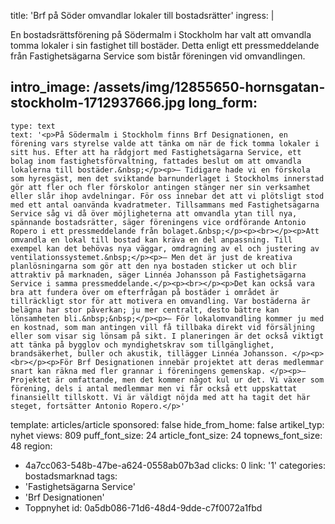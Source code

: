 title: 'Brf på Söder omvandlar lokaler till bostadsrätter'
ingress: |
  <p>En bostadsrättsförening på Södermalm i Stockholm har valt att omvandla tomma lokaler i sin fastighet till bostäder. Detta enligt ett pressmeddelande från Fastighetsägarna Service som bistår föreningen vid omvandlingen.
  </p>
  
intro_image: /assets/img/12855650-hornsgatan-stockholm-1712937666.jpg
long_form:
  -
    type: text
    text: '<p>På Södermalm i Stockholm finns Brf Designationen, en förening vars styrelse valde att tänka om när de fick tomma lokaler i sitt hus. Efter att ha rådgjort med Fastighetsägarna Service, ett bolag inom fastighetsförvaltning, fattades beslut om att omvandla lokalerna till bostäder.&nbsp;</p><p>– Tidigare hade vi en förskola som hyresgäst, men det sviktande barnunderlaget i Stockholms innerstad gör att fler och fler förskolor antingen stänger ner sin verksamhet eller slår ihop avdelningar. För oss innebar det att vi plötsligt stod med ett antal oanvända kvadratmeter. Tillsammans med Fastighetsägarna Service såg vi då över möjligheterna att omvandla ytan till nya, spännande bostadsrätter, säger föreningens vice ordförande Antonio Ropero i ett pressmeddelande från bolaget.&nbsp;</p><p><br></p><p>Att omvandla en lokal till bostad kan kräva en del anpassning. Till exempel kan det behövas nya väggar, omdragning av el och justering av ventilationssystemet.&nbsp;</p><p>– Men det är just de kreativa planlösningarna som gör att den nya bostaden sticker ut och blir attraktiv på marknaden, säger Linnéa Johansson på Fastighetsägarna Service i samma pressmeddelande.</p><p><br></p><p>Det kan också vara bra att fundera över om efterfrågan på bostäder i området är tillräckligt stor för att motivera en omvandling. Var bostäderna är belägna har stor påverkan; ju mer centralt, desto bättre kan lönsamheten bli.&nbsp;&nbsp;</p><p>– För lokalomvandling kommer ju med en kostnad, som man antingen vill få tillbaka direkt vid försäljning eller som visar sig lönsam på sikt. I planeringen är det också viktigt att tänka på bygglov och myndighetskrav som tillgänglighet, brandsäkerhet, buller och akustik, tillägger Linnéa Johansson. </p><p><br></p><p>För Brf Designationen innebär projektet att deras medlemmar snart kan räkna med fler grannar i föreningens gemenskap. </p><p>– Projektet är omfattande, men det kommer något kul ur det. Vi växer som förening, dels i antal medlemmar men vi får också ett uppskattat finansiellt tillskott. Vi är väldigt nöjda med att ha tagit det här steget, fortsätter Antonio Ropero.</p>'
template: articles/article
sponsored: false
hide_from_home: false
artikel_typ: nyhet
views: 809
puff_font_size: 24
article_font_size: 24
topnews_font_size: 48
region:
  - 4a7cc063-548b-47be-a624-0558ab07b3ad
clicks: 0
link: '1'
categories: bostadsmarknad
tags:
  - 'Fastighetsägarna Service'
  - 'Brf Designationen'
  - Toppnyhet
id: 0a5db086-71d6-48d4-9dde-c7f0072a1fbd
